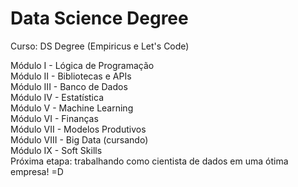 # Data Science Degree
Curso: DS Degree (Empiricus e Let's Code)

Módulo I - Lógica de Programação   
Módulo II - Bibliotecas e APIs   
Módulo III - Banco de Dados   
Módulo IV - Estatística   
Módulo V - Machine Learning      
Módulo VI - Finanças   
Módulo VII - Modelos Produtivos   
Módulo VIII - Big Data (cursando)   
Módulo IX - Soft Skills   
Próxima etapa: trabalhando como cientista de dados em uma ótima empresa! =D
